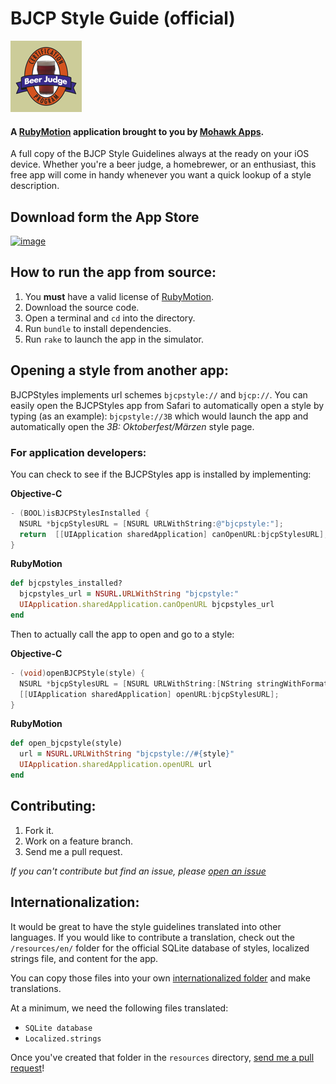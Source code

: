 # BJCP Style Guide (official)

![App Icon](resources/Icon@2x.png)

#### A [RubyMotion](http://www.rubymotion.com/) application brought to you by [Mohawk Apps](http://www.mohawkapps.com/).

A full copy of the BJCP Style Guidelines always at the ready on your iOS device. Whether you're a beer judge, a homebrewer, or an enthusiast, this free app will come in handy whenever you want a quick lookup of a style description.

## Download form the App Store

[![image](http://ax.phobos.apple.com.edgesuite.net/images/web/linkmaker/badge_appstore-lrg.gif)](https://itunes.apple.com/us/app/bjcp-styles/id293788663?mt=8&uo=4&at=10l4yY&ct=github)


## How to run the app from source:

1. You **must** have a valid license of [RubyMotion](http://www.rubymotion.com/).
2. Download the source code.
3. Open a terminal and `cd` into the directory. 
4. Run `bundle` to install dependencies.
5. Run `rake` to launch the app in the simulator.

## Opening a style from another app:

BJCPStyles implements url schemes `bjcpstyle://` and `bjcp://`. You can easily open the BJCPStyles app from Safari to automatically open a style by typing (as an example): `bjcpstyle://3B` which would launch the app and automatically open the *3B: Oktoberfest/Märzen* style page.

### For application developers:

You can check to see if the BJCPStyles app is installed by implementing:

**Objective-C**

```objective-c
- (BOOL)isBJCPStylesInstalled {
  NSURL *bjcpStylesURL = [NSURL URLWithString:@"bjcpstyle:"];
  return  [[UIApplication sharedApplication] canOpenURL:bjcpStylesURL];
}
```

**RubyMotion**

```ruby
def bjcpstyles_installed?
  bjcpstyles_url = NSURL.URLWithString "bjcpstyle:"
  UIApplication.sharedApplication.canOpenURL bjcpstyles_url
end
```

Then to actually call the app to open and go to a style:

**Objective-C**

```objective-c
- (void)openBJCPStyle(style) {
  NSURL *bjcpStylesURL = [NSURL URLWithString:[NString stringWithFormat:@"bjcpstyle://%@", style]];
  [[UIApplication sharedApplication] openURL:bjcpStylesURL];
}
```

**RubyMotion**

```ruby
def open_bjcpstyle(style)
  url = NSURL.URLWithString "bjcpstyle://#{style}"
  UIApplication.sharedApplication.openURL url
end
```


## Contributing:

1. Fork it.
2. Work on a feature branch.
3. Send me a pull request.

*If you can't contribute but find an issue, please [open an issue](https://github.com/markrickert/BJCPStyleGuide/issues)*

## Internationalization:

It would be great to have the style guidelines translated into other languages. If you would like to contribute a translation, check out the `/resources/en/` folder for the official SQLite database of styles, localized strings file, and content for the app.

You can copy those files into your own [internationalized folder](http://developer.apple.com/library/ios/#documentation/MacOSX/Conceptual/BPInternational/Articles/LanguageDesignations.html#//apple_ref/doc/uid/20002144-BBCEGGFF) and make translations.

At a minimum, we need the following files translated:

* `SQLite database`
* `Localized.strings`

Once you've created that folder in the `resources` directory, [send me a pull request](https://help.github.com/articles/using-pull-requests)!
